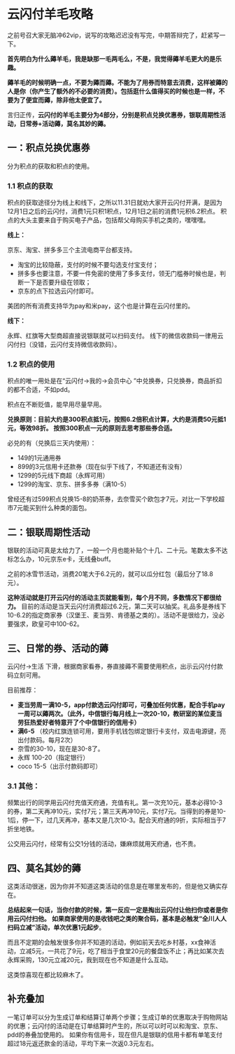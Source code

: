 # 云闪付羊毛攻略

之前号召大家无脑冲62vip，说写的攻略迟迟没有写完，中期答辩完了，赶紧写一下。

**首先明白为什么薅羊毛，我是缺那一毛两毛么，不是，我觉得薅羊毛更大的是乐趣。**

**薅羊毛的时候明确一点，不要为薅而薅。不能为了用券而特意去消费，这样被薅的人是你（你产生了额外的不必要的消费）。包括逛什么值得买的时候也是一样，不要为了便宜而薅，除非他太便宜了。**

言归正传，**云闪付的羊毛主要分为4部分，分别是积点兑换优惠券，银联周期性活动，日常券+活动薅，莫名其妙的薅。**

## 一：积点兑换优惠券

分为积点的获取和积点的使用。

### 1.1 积点的获取

积点的获取途径分为线上和线下，之所以11.31日就劝大家开云闪付开满，是因为12月1日之后的云闪付，消费1元只积1积点，12月1日之前的消费1元积6.2积点。
积点的大头主要来自于购买电子产品，包括帮父母购买手机之类的，嘿嘿嘿。

**线上：**

京东、淘宝、拼多多三个主流电商平台都支持。

- 淘宝的比较隐蔽，支付的时候不要勾选支付宝支付；
- 拼多多也要注意，不要一件免密的使用了多多支付，领无门槛券时候也是，判断一下是否要升级在领取；
- 京东的点下拉选云闪付即可。

美团的所有消费支持华为pay和米pay，这个也是计算在云闪付里的。

**线下：**

永辉、红旗等大型商超直接说银联就可以扫码支付。
线下的微信收款码一律用云闪付扫（没错，云闪付支持微信收款码）。

### 1.2 积点的使用

积点的唯一用处是在“云闪付->我的->会员中心 ”中兑换券，只兑换券，商品折扣的都不合适，不如pdd。

积点在不断贬值，能早用尽量早用。

**兑换原则：目前大约是300积点抵1元，按照6.2倍积点计算，大约是消费50元抵1元，等效98折。
按照300积点一元的原则去思考那些券合适。**

必兑的有（兑换后三天内使用）：

- 149的1元通用券
- 899的3元信用卡还款券（现在似乎下线了，不知道还有没有）
- 1299的5元线下商超（永辉可用）
- 1299的淘宝、京东、拼多多券（满10-5）

曾经还有过599积点兑换15-8的奶茶券，去奈雪买个欧包才7元，对比一下学校超市7元能买到什么种类的面包。

## **二：银联周期性活动**

银联的活动可真是太给力了，一般一个月也能补贴个十几、二十元。笔数太多不达标怎么办，10元京东e卡，无线叠buff。

之前的冰雪节活动，消费20笔大于6.2元的，就可以瓜分红包（最后分了18.8元）。

**这种活动就是打开云闪付的活动主页就能看到，每个月不同，多数情况下都很给力。**
目前的活动是当天云闪付消费超过6.2元，第二天可以抽奖。礼品多是券线下10-6.2的指定商家券（汉堡王、麦当劳、肯德基之类的）。活动不是很给力，没必要强求，欧皇可中100-62。

## **三、日常的券、活动的薅**

云闪付->生活 下滑，根据商家看券，券直接薅不需要使用积点，出示云闪付付款码立刻可用。

目前推荐：

- **麦当劳周一满10-5，app付款选云闪付即可，可叠加任何优惠，配合手机pay一周可以薅两次。（此外，中信银行每月线上一次20-10，教研室的某位麦当劳狂热爱好者特意开了个中信银行的信用卡）**
- **满6-5** （校内红旗连锁可用，要用手机钱包绑定银行卡支付，双击电源键，亮出付款码。每月2次）
- 奈雪的30-10，现在是30-8了。
- 永辉 100-20（指定银行）
- coco 15-5（出示付款码即可）

### 3.1 其他：

频繁出行的同学用云闪付充值天府通，充值有礼。第一次充10元，基本必得10-3的券，第二天再冲10元，实付7元；第三天再冲10元，实付7元。当得到的券是10-1后，停一下，过几天再冲，基本又是几次10-3。配合天府通的9折，实际相当于7折坐地铁。

公交用云闪付，经常有公交1分钱的活动，嫌麻烦就用天府通，也不贵。

## **四、莫名其妙的薅**

这类活动很迷，因为你并不知道这类活动的信息是在哪里发布的，但是他又确实存在。

**总结起来一句话，当你付款的时候，第一反应一定是掏出云闪付让他扫你或者是你用云闪付扫他。**
**如果商家使用的是收钱吧之类的聚合码，基本是必触发“全川人人扫码立减”活动，单次优惠1元起步**。

而且不定期的会触发很多你并不知道的活动，例如前天去吃乡村基，xx食神活动，立减5元，一共花了9元，吃了相当于食堂20元的餐盘饭不止；再比如某次去永辉采购，130元立减20元，我到现在也不知道是什么互动。

这类惊喜现在都比较麻木了。

## **补充叠加**

一笔订单可以分为生成订单和结算订单两个步骤；生成订单的优惠取决于购物网站的优惠；云闪付的活动是在订单结算时产生的，所以可以时可以和淘宝、京东、pdd的券叠加使用的。
如果你有信用卡，现在但凡是银联的信用卡都有单笔支付超过18元返还款金的活动，平均下来一次返0.3元左右。
